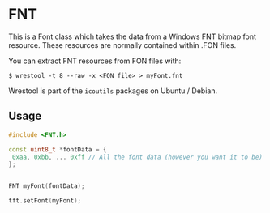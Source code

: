 FNT
===

This is a Font class which takes the data from a Windows FNT bitmap font
resource. These resources are normally contained within .FON files.

You can extract FNT resources from FON files with:

    $ wrestool -t 8 --raw -x <FON file> > myFont.fnt

Wrestool is part of the `icoutils` packages on Ubuntu / Debian.

Usage
-----

```C++
#include <FNT.h>

const uint8_t *fontData = {
 0xaa, 0xbb, ... 0xff // All the font data (however you want it to be)
};


FNT myFont(fontData);

tft.setFont(myFont);
```
